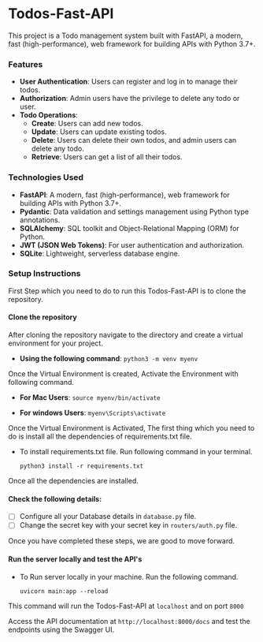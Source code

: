 # Todos-Fast-API

This project is a Todo management system built with FastAPI, a modern, fast (high-performance), web framework for building APIs with Python 3.7+.

### Features

- **User Authentication**: Users can register and log in to manage their todos.
- **Authorization**: Admin users have the privilege to delete any todo or user.
- **Todo Operations**:
  - **Create**: Users can add new todos.
  - **Update**: Users can update existing todos.
  - **Delete**: Users can delete their own todos, and admin users can delete any todo.
  - **Retrieve**: Users can get a list of all their todos.

### Technologies Used

- **FastAPI**: A modern, fast (high-performance), web framework for building APIs with Python 3.7+.
- **Pydantic**: Data validation and settings management using Python type annotations.
- **SQLAlchemy**: SQL toolkit and Object-Relational Mapping (ORM) for Python.
- **JWT (JSON Web Tokens)**: For user authentication and authorization.
- **SQLite**: Lightweight, serverless database engine.

### Setup Instructions

First Step which you need to do to run this Todos-Fast-API is to clone the repository.

#### Clone the repository

After cloning the repository navigate to the directory and create a virtual environment for your project.

- **Using the following command**:
  `python3 -m venv myenv`

Once the Virtual Environment is created, Activate the Environment with following command.

- **For Mac Users**:
  `source myenv/bin/activate`

- **For windows Users**:
  `myenv\Scripts\activate`

Once the Virtual Environment is Activated, The first thing which you need to do is install all the dependencies of requirements.txt file.

- To install requirements.txt file. Run following command in your terminal.

  `python3 install -r requirements.txt`

Once all the dependencies are installed.

#### Check the following details:

- [ ] Configure all your Database details in `database.py` file.
- [ ] Change the secret key with your secret key in `routers/auth.py` file.

Once you have completed these steps, we are good to move forward.

#### Run the server locally and test the API's

- To Run server locally in your machine. Run the following command.

  `uvicorn main:app --reload`

This command will run the Todos-Fast-API at `localhost` and on port `8000`

Access the API documentation at `http://localhost:8000/docs` and test the endpoints using the Swagger UI.
